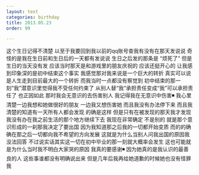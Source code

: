 ```yaml
---
layout: text
categories: birthday
title: 2013.05.23
order: 99

---
```

这个生日记得不清楚 以至于我要回到我以前的qq账号查我有没有在那天发说说 奇怪的是我在生日前和生日后的一天都有发说说 生日之后发的那条是 “烦死了” 但是生日的当天没有发 应该当时那天是和游戏里的朋友庆祝的 应该还挺开心的 让我感到印象深的是初中结束这个事实 我感觉那对我来说是一个巨大的转折 真实可以说是人生走到目前最大的一个转折 而我当时一点都没有察觉到 初中结束的那一刻“我”潜意识里觉得我不受任何约束了 从别人替“我“承担责任变成“我”可以承担责任了 也正因如此 那时我会无意识的去伤害别人 我记得我在无意识中伤害◾ 我心里清楚一边我想和她做很好的朋友 一边我又想伤害她 而且我没有办法停下来 而且我清楚的知道有一天所有人都会发现 的确是这样 但是只有在被发现的那天我才发现我没有办在我之前生活的那个地方继续下去 我现在非常确定 不是别的 就是那个意识形成的一刹那我决定了要出国 因为我知道那之后我的一切都开始变质 而的的确确在那之后一切都向我不希望的方向发展 这就是为什么当别人问我出国的原因我没法回答 不过说实话其实这一切在初中毕业的那一刻就大概率会发生 这也可能就是为什么当时我不明白大家哭的原因 我真的要感谢◾ 因为她真的是我认识的最善良的人 这些事谁都没有明确说出来 但是几年后我再给她道歉的时候她也没有怪罪我
